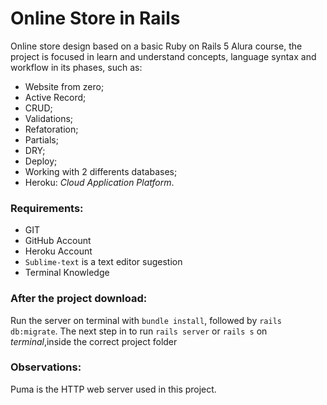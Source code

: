 # 	Online Store in Rails

Online store design based on a basic Ruby on Rails 5 Alura course, the project is focused in learn and understand concepts, language syntax and workflow in its phases, such as:

 * Website from zero;
 * Active Record;
 * CRUD;
 * Validations;
 * Refatoration;
 * Partials;
 * DRY;
 * Deploy;
 * Working with 2 differents databases;
 * Heroku: _Cloud Application Platform_.

### Requirements:

* GIT
* GitHub Account
* Heroku Account
* `Sublime-text` is a text editor sugestion
* Terminal Knowledge

###  After the project download:

Run the server on terminal with `bundle install`, followed by `rails db:migrate`.
The next step in to run ` rails server ` or ` rails s ` on _terminal_,inside the correct project folder


### Observations:

Puma is the HTTP web server used in this project.
